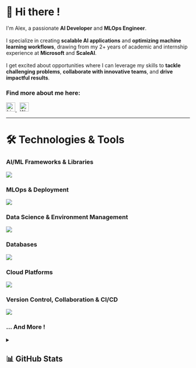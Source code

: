 <h1>👋 Hi there !</h1>
<p>
  I'm Alex, a passionate <b>AI Developer</b> and <b>MLOps Engineer</b>.
  <br><br>
  I specialize in creating <b>scalable AI applications</b> and <b>optimizing machine learning workflows</b>, drawing from my 2+ years of academic and internship experience at <b>Microsoft</b> and <b>ScaleAI</b>.
  <br><br>
  I get excited about opportunities where I can leverage my skills to <b>tackle challenging problems</b>, <b>collaborate with innovative teams</b>, and <b>drive impactful results</b>.
</p>

<h3>Find more about me here:</h3>
<a href="https://linkedin.com/in/alexheritier" target="_blank">
  <img src="https://img.shields.io/badge/LinkedIn-0a66c2.svg?logo=linkedin&logoColor=white" alt="LinkedIn" height="25">
</a>
&nbsp;
<a href="https://www.alexheritier.dev" target="_blank">
  <img src="https://custom-icon-badges.demolab.com/badge/alexheritier.dev-white?logo=globe&logoColor=black" alt="Website" height="25">
</a>
<br>

<hr>

<h1>🛠️ Technologies & Tools</h1>

<h3>AI/ML Frameworks & Libraries</h3>
<!-- https://github.com/LelouchFR/skill-icons -->
<p>
  <img src="https://go-skill-icons.vercel.app/api/icons?i=python,pytorch,scikitlearn,spark,opencv,huggingface&titles=true" />
</p>

<!-- <p>
  <img src="https://img.shields.io/badge/python-3776AB?style=for-the-badge&logo=python&logoColor=white" alt="Python">
  <img src="https://img.shields.io/badge/PyTorch-EE4C2C.svg?style=for-the-badge&logo=PyTorch&logoColor=white" alt="PyTorch">
  <img src="https://img.shields.io/badge/scikit--learn-F7931E.svg?style=for-the-badge&logo=scikit-learn&logoColor=white" alt="Scikit-learn">
  <img src="https://img.shields.io/badge/dask-FC6E6B.svg?style=for-the-badge&logo=dask&logoColor=white" alt="Dask">
  <img src="https://img.shields.io/badge/Apache%20Spark-FDEE21?style=for-the-badge&logo=apachespark&logoColor=black" alt="Apache Spark">
  <img src="https://img.shields.io/badge/opencv-5C3EE8.svg?style=for-the-badge&logo=opencv&logoColor=white" alt="OpenCV">
  <img src="https://img.shields.io/badge/hugging_face-FFD21E.svg?style=for-the-badge&logo=huggingface&logoColor=black" alt="Hugging Face">
</p> -->

<h3>MLOps & Deployment</h3>
<p>
  <img src="https://go-skill-icons.vercel.app/api/icons?i=docker,kubernetes,prometheus,grafana,flask,terraform&titles=true" />
</p>

<!-- <p>
  <img src="https://img.shields.io/badge/docker-0db7ed.svg?style=for-the-badge&logo=docker&logoColor=white" alt="Docker">
  <img src="https://img.shields.io/badge/kubernetes-326CE5.svg?style=for-the-badge&logo=kubernetes&logoColor=white" alt="Kubernetes">
  <img src="https://img.shields.io/badge/mlflow-0194E2.svg?style=for-the-badge&logo=mlflow&logoColor=white" alt="MLFlow">
  <img src="https://img.shields.io/badge/prometheus-E6522C.svg?style=for-the-badge&logo=prometheus&logoColor=white" alt="Prometheus">
  <img src="https://img.shields.io/badge/grafana-F46800.svg?style=for-the-badge&logo=grafana&logoColor=white" alt="Grafana">
  <img src="https://img.shields.io/badge/flask-000.svg?style=for-the-badge&logo=flask&logoColor=white" alt="Flask">
  <img src="https://img.shields.io/badge/terraform-5835CC.svg?style=for-the-badge&logo=terraform&logoColor=white" alt="Terraform">
</p> -->

<h3>Data Science & Environment Management</h3>
<p>
  <img src="https://go-skill-icons.vercel.app/api/icons?i=pandas,numpy,matplotlib,seaborn,tableau,pbi,jupyter,anaconda&titles=true" />
</p>

<!-- <p>
  <img src="https://img.shields.io/badge/pandas-150458.svg?style=for-the-badge&logo=pandas&logoColor=white" alt="Pandas">
  <img src="https://img.shields.io/badge/numpy-013243.svg?style=for-the-badge&logo=numpy&logoColor=white" alt="NumPy">
  <img src="https://custom-icon-badges.demolab.com/badge/matplotlib-11557c.svg?style=for-the-badge&logo=matplotlib-plain&logoColor=white" alt="Matplotlib">
  <img src="https://img.shields.io/badge/Plotly-3F4F75.svg?style=for-the-badge&logo=plotly&logoColor=white" alt="Plotly">
  <img src="https://custom-icon-badges.demolab.com/badge/power_bi-F2C811?style=for-the-badge&logo=Power_BI&logoColor=white" alt="PowerBi">
  <img src="https://img.shields.io/badge/jupyter-F37626.svg?style=for-the-badge&logo=jupyter&logoColor=white" alt="Jupyter">
  <img src="https://img.shields.io/badge/Anaconda-44A833.svg?style=for-the-badge&logo=anaconda&logoColor=white" alt="Anaconda">
</p> -->

<h3>Databases</h3>
<p>
  <img src="https://go-skill-icons.vercel.app/api/icons?i=mysql,postgres,sqlite,cassandra&titles=true" />
</p>

<!-- <p>
  <img src="https://img.shields.io/badge/sql-4479A1.svg?style=for-the-badge&logo=mysql&logoColor=white" alt="SQL">
  :
  <img src="https://img.shields.io/badge/postgres-316192.svg?style=for-the-badge&logo=postgresql&logoColor=white" alt="Postgres">
  <img src="https://img.shields.io/badge/mysql-4479A1.svg?style=for-the-badge&logo=mysql&logoColor=white" alt="MySQL">
  <img src="https://img.shields.io/badge/sqlite-07405e.svg?style=for-the-badge&logo=sqlite&logoColor=white" alt="SQLite">
  <br>
  <img src="https://custom-icon-badges.demolab.com/badge/no_sql-4479A1.svg?style=for-the-badge&logo=database&logoColor=white" alt="NoSQL">
  :
  <img src="https://img.shields.io/badge/apache_cassandra-1287B1.svg?style=for-the-badge&logo=apache-cassandra&logoColor=white" alt="Apache Cassandra">
</p> -->

<h3>Cloud Platforms</h3>
<p>
  <img src="https://go-skill-icons.vercel.app/api/icons?i=aws,azure&titles=true" />
</p>

<!-- <p>
  <img src="https://img.shields.io/badge/AWS-FF9900.svg?style=for-the-badge&logo=amazonwebservices&logoColor=white" alt="AWS">
  <img src="https://custom-icon-badges.demolab.com/badge/azure-0072C6.svg?style=for-the-badge&logo=Microsoft_Azure&logoColor=white" alt="Azure">
</p> -->

<h3>Version Control, Collaboration & CI/CD</h3>
<p>
  <img src="https://go-skill-icons.vercel.app/api/icons?i=git,github,jira,circleci&titles=true" />
</p>

<!-- <p>
  <img src="https://img.shields.io/badge/git-F05033.svg?style=for-the-badge&logo=git&logoColor=white" alt="Git">
  <img src="https://img.shields.io/badge/jira-0A0FFF.svg?style=for-the-badge&logo=jira&logoColor=white" alt="Jira">
  <img src="https://img.shields.io/badge/circleci-161616.svg?style=for-the-badge&logo=circleci&logoColor=white" alt="CircleCI">
</p> -->

<h3>... And More !</h3>

<details>
  <summary><h2>📊 GitHub Stats</h2></summary>
  <p>
    <!-- GitHub Readme Streak Stats - https://github.com/DenverCoder1/github-readme-streak-stats -->
    <img src="https://streak-stats.demolab.com?user=Alex-hrt&theme=transparent&hide_border=true&exclude_days=Sun%2CSat&hide_current_streak=true" alt="GitHub Streak">
    <!-- https://github.com/anuraghazra/github-readme-stats -->
    <img src="https://github-readme-stats.vercel.app/api/top-langs/?username=Alex-hrt&theme=transparent&hide_border=true&include_all_commits=true&count_private=true&layout=compact" alt="Top Languages">
    <p>Note: Top languages is only a metric of the languages my public code consists of and doesn't reflect experience or skill level.</p>
  </p>
</details>

